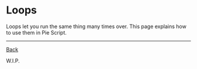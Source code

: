 # Loops
Loops let you run the same thing many times over. This page explains how to use them in Pie Script.

---
[Back](../README.md)

W.I.P.